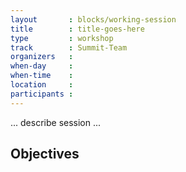 ```yaml
---
layout       : blocks/working-session
title        : title-goes-here
type         : workshop
track        : Summit-Team
organizers   :
when-day     :
when-time    :
location     :
participants :
---
```


... describe session ...

## Objectives